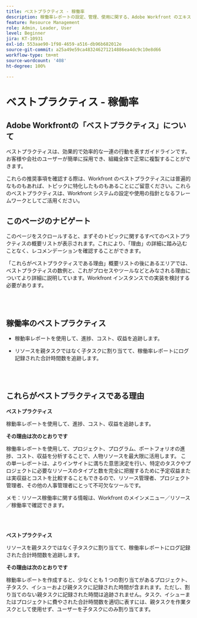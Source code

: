 ```yaml
---
title: ベストプラクティス - 稼働率
description: 稼働率レポートの設定、管理、使用に関する、Adobe Workfront のエキスパートによるベストプラクティスの推奨事項について説明します。
feature: Resource Management
role: Admin, Leader, User
level: Beginner
jira: KT-10931
exl-id: 553aae90-1f98-4659-a516-db96b682012e
source-git-commit: a25a49e59ca483246271214886ea4dc9c10e8d66
workflow-type: tm+mt
source-wordcount: '408'
ht-degree: 100%

---
```


# ベストプラクティス - 稼働率

## Adobe Workfrontの「ベストプラクティス」について

ベストプラクティスは、効果的で効率的な一連の行動を表すガイドラインです。お客様や会社のユーザーが簡単に採用でき、組織全体で正常に複製することができます。

これらの推奨事項を確認する際は、Workfront のベストプラクティスには普遍的なものもあれば、トピックに特化したものもあることにご留意ください。これらのベストプラクティスは、Workfront システムの設定や使用の指針となるフレームワークとしてご活用ください。

## このページのナビゲート

このページをスクロールすると、まずそのトピックに関するすべてのベストプラクティスの概要リストが表示されます。これにより、「理由」の詳細に踏み込むことなく、レコメンデーションを確認することができます。

「これらがベストプラクティスである理由」概要リストの後にあるエリアでは、ベストプラクティスの数例と、これがプロセスやツールなどとみなされる理由についてより詳細に説明しています。Workfront インスタンスでの実装を検討する必要があります。

</br>
</br>

## 稼働率のベストプラクティス

* 稼動率レポートを使用して、進捗、コスト、収益を追跡します。

* リソースを親タスクではなく子タスクに割り当てて、稼働率レポートにログ記録された合計時間数を追跡します。

</br>
</br>

## これらがベストプラクティスである理由

**ベストプラクティス**

稼動率レポートを使用して、進捗、コスト、収益を追跡します。



**その理由は次のとおりです**

稼働率レポートを使用して、プロジェクト、プログラム、ポートフォリオの進捗、コスト、収益を分析することで、人物リソースを最大限に活用します。 この単一レポートは、よりインサイトに満ちた意思決定を行い、特定のタスクやプロジェクトに必要なリソースのタイプと数を完全に把握するために予定収益または実収益とコストを比較することもできるので、リソース管理者、プロジェクト管理者、その他の人事管理者にとって不可欠なツールです。



メモ：リソース稼働率に関する情報は、Workfront のメインメニュー／リソース／稼働率で確認できます。

</br>
</br>

**ベストプラクティス**

リソースを親タスクではなく子タスクに割り当てて、稼働率レポートにログ記録された合計時間数を追跡します。



**その理由は次のとおりです**

稼動率レポートを作成すると、少なくとも 1 つの割り当てがあるプロジェクト、子タスク、イシューおよび親タスクに記録された時間が含まれます。ただし、割り当てのない親タスクに記録された時間は追跡されません。タスク、イシューまたはプロジェクトに費やされた合計時間数を適切に表すには、親タスクを作業タスクとして使用せず、ユーザーを子タスクにのみ割り当てます。
